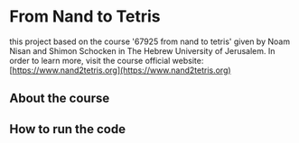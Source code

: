 # From Nand to Tetris
this project based on the course '67925 from nand to tetris' given by Noam Nisan and Shimon Schocken in The Hebrew University of Jerusalem. In order to learn more, visit the course official website: [https://www.nand2tetris.org](https://www.nand2tetris.org)
## About the course
## How to run the code
